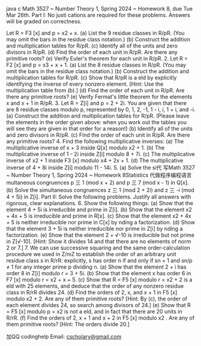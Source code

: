 java c Math 3527 ~ Number Theory 1, Spring 2024 ~ Homework 8, due Tue Mar 26th. Part I: No justi cations are required for these problems. Answers will be graded on correctness.

 Let   R   = F3 [x]   and   p   = x2    + x.
(a) List the 9 residue classes in R/pR. (You may omit the bars in the residue class notation.) (b) Construct the addition and multiplication tables for R/pR. (c) Identify all of the units and zero divisors in R/pR. (d) Find the order of each unit in R/pR. Are there any primitive roots? (e) Verify Euler's theorem for each unit in R/pR. 2. Let R = F2 [x] and p = x3 + x + 1. (a) List the 8 residue classes in R/pR. (You may omit the bars in the residue class notation.) (b) Construct the addition and multiplication tables for R/pR. (c) Show that R/pR is a eld by explicitly identifying the inverse of every nonzero element. [Hint: Use the multiplication table from (b).] (d) Find the order of each unit in R/pR. Are there any primitive roots? (e) Verify Fermat's little theorem for the elements x and x + 1 in R/pR. 3. Let R = Z[i] and p = 2 + 2i. You are given that there are 8 residue classes modulo p, represented by 0, 1, 2, -1, 1 - i, i, 1 + i, and -i. (a) Construct the addition and multiplication tables for R/pR. (Please leave the elements in the order given above: when you work out the tables you will see they are given in that order for a reason!) (b) Identify all of the units and zero divisors in R/pR. (c) Find the order of each unit in R/pR. Are there any primitive roots? 4. Find the following multiplicative inverses: (a) The multiplicative inverse of x + 3 inside Q[x] modulo x2 + 1. (b) The multiplicative inverse of 1 - 2i inside Z[i] modulo 8 + 7i. (c) The multiplicative inverse of x2 + 1 inside F3 [x] modulo x4 + 2x + 1. (d) The multiplicative inverse of 4 + 8i inside Z[i] modulo 11 - 14i. 5. (a) Solve the si代 写Math 3527 ~ Number Theory 1, Spring 2024 ~ Homework 8Statistics 代做程序编程语言multaneous congruences p 三 1 (mod x + 2) and p 三 7 (mod x - 1) in Q[x]. (b) Solve the simultaneous congruences z 三 1 (mod 2 + 2i) and z 三 -i (mod 4 + 5i) in Z[i]. Part II: Solve the following problems. Justify all answers with rigorous, clear explanations. 6. Show the following things: (a) Show that the element 4 + 5i is irreducible and prime in Z[i]. (b) Show that the element x2 + 4x + 5 is irreducible and prime in R[x]. (c) Show that the element x2 + 4x + 5 is neither irreducible nor prime in C[x] by nding a factorization. (d) Show that the element 3 + 5i is neither irreducible nor prime in Z[i] by nding a factorization. (e) Show that the element 2 + √-10 is irreducible but not prime in Z[√-10]. [Hint: Show it divides 14 and that there are no elements of norm 2 or 7.] 7. We can use successive squaring and the same order-calculation procedure we used in Z/mZ to establish the order of an arbitrary unit residue class s in R/rR: explicitly, s has order n if and only if sn = 1 and sn/p ≠ 1 for any integer prime p dividing n. (a) Show that the element 2 + i has order 8 in Z[i] modulo r = 3 + 5i. (b) Show that the element x has order 6 in F7 [x] modulo r = x2 + x + 5. (c) Show that R = F5 [x] modulo r = x2 + 2 is a eld with 25 elements, and deduce that the order of any nonzero residue class in R/rR divides 24. (d) Find the orders of 2, x, and x + 1 in F5 [x] modulo x2 + 2. Are any of them primitive roots? [Hint: By (c), the order of each element divides 24, so search among divisors of 24.] (e) Show that R = F5 [x] modulo p = x2 is not a eld, and in fact that there are 20 units in R/rR. (f) Find the orders of 2, x + 1 and x + 2 in F5 [x] modulo x2 . Are any of them primitive roots? [Hint: The orders divide 20.]

加QQ codinghelp Email: cscholary@gmail.com
